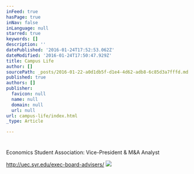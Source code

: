 ```yaml
---
inFeed: true
hasPage: true
inNav: false
inLanguage: null
starred: true
keywords: []
description: ''
datePublished: '2016-01-24T17:52:53.062Z'
dateModified: '2016-01-24T17:50:47.929Z'
title: Campus Life
author: []
sourcePath: _posts/2016-01-22-a0d1db5f-d1e4-4d62-adb8-6c85d3a7fffd.md
published: true
authors: []
publisher:
  favicon: null
  name: null
  domain: null
  url: null
url: campus-life/index.html
_type: Article

---
```

# 

Economics Student Association: Vice-President & M&A Analyst

http://uec.syr.edu/exec-board-advisers/
![](https://s3-us-west-2.amazonaws.com/the-grid-img/p/4059b8ea0d3920c389bde919d4abb2211249e213.jpg)